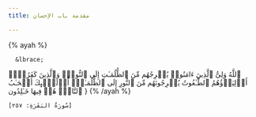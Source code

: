 ```yaml
---
title: مقدمة باب الإحسان

---
```


{% ayah %}

      &lbrace;
   ٱللَّهُ وَلِیُّ ٱلَّذِینَ ءَامَنُوا۟ یُخۡرِجُهُم مِّنَ ٱلظُّلُمَـٰتِ إِلَى ٱلنُّورِۖ وَٱلَّذِینَ كَفَرُوۤا۟ أَوۡلِیَاۤؤُهُمُ ٱلطَّـٰغُوتُ یُخۡرِجُونَهُم مِّنَ ٱلنُّورِ إِلَى ٱلظُّلُمَـٰتِۗ أُو۟لَـٰۤىِٕكَ أَصۡحَـٰبُ ٱلنَّارِۖ هُمۡ فِیهَا خَـٰلِدُون
      &rbrace;
{% /ayah %}
   
    [سُورَةُ البَقَرَةِ: ٢٥٧]
<!--stackedit_data:
eyJoaXN0b3J5IjpbMjI4OTU3NTY3LDc2NDEzMzA0MV19
-->